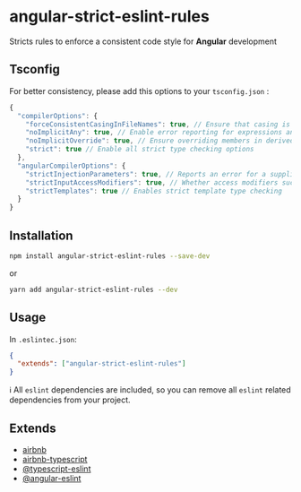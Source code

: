 # angular-strict-eslint-rules

Stricts rules to enforce a consistent code style for **Angular** development

## Tsconfig

For better consistency, please add this options to your `tsconfig.json` :

```javascript
{
  "compilerOptions": {
    "forceConsistentCasingInFileNames": true, // Ensure that casing is correct in imports
    "noImplicitAny": true, // Enable error reporting for expressions and declarations with an implied any type
    "noImplicitOverride": true, // Ensure overriding members in derived classes are marked with an override modifier
    "strict": true // Enable all strict type checking options
  },
  "angularCompilerOptions": {
    "strictInjectionParameters": true, // Reports an error for a supplied parameter whose injection type cannot be determined
    "strictInputAccessModifiers": true, // Whether access modifiers such as private/protected/readonly are honored when assigning a binding expression to an @Input()
    "strictTemplates": true // Enables strict template type checking
  }
}
```

## Installation

```sh
npm install angular-strict-eslint-rules --save-dev
```

or

```sh
yarn add angular-strict-eslint-rules --dev
```

## Usage

In `.eslintec.json`:

```json
{
  "extends": ["angular-strict-eslint-rules"]
}
```

ℹ️ All `eslint` dependencies are included, so you can remove all `eslint` related dependencies from your project.

## Extends

- [airbnb](https://github.com/airbnb/javascript)
- [airbnb-typescript](https://github.com/iamturns/eslint-config-airbnb-typescript)
- [@typescript-eslint](https://github.com/typescript-eslint/typescript-eslint)
- [@angular-eslint](https://github.com/angular-eslint/angular-eslint)
